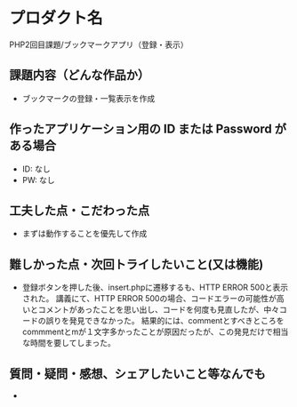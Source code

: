 # プロダクト名

PHP2回目課題/ブックマークアプリ（登録・表示）

## 課題内容（どんな作品か）

- ブックマークの登録・一覧表示を作成

## 作ったアプリケーション用の ID または Password がある場合

- ID: なし
- PW: なし

## 工夫した点・こだわった点

- まずは動作することを優先して作成

## 難しかった点・次回トライしたいこと(又は機能)

- 登録ボタンを押した後、insert.phpに遷移するも、HTTP ERROR 500と表示された。
講義にて、HTTP ERROR 500の場合、コードエラーの可能性が高いとコメントがあったことを思い出し、コードを何度も見直したが、中々コードの誤りを発見できなかった。
結果的には、commentとすべきところをcommmentとmが１文字多かったことが原因だったが、この発見だけで相当な時間を要してしまった。

## 質問・疑問・感想、シェアしたいこと等なんでも

- 
